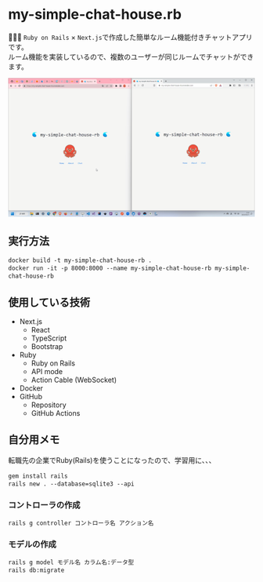 # my-simple-chat-house.rb

🥦🥦🥦 `Ruby on Rails` × `Next.js`で作成した簡単なルーム機能付きチャットアプリです。  
ルーム機能を実装しているので、複数のユーザーが同じルームでチャットができます。  

![成果物](./docs/img/fruit.gif)  

## 実行方法

```shell
docker build -t my-simple-chat-house-rb .
docker run -it -p 8000:8000 --name my-simple-chat-house-rb my-simple-chat-house-rb
```

## 使用している技術

- Next.js
  - React
  - TypeScript
  - Bootstrap
- Ruby
  - Ruby on Rails
  - API mode
  - Action Cable (WebSocket)
- Docker
- GitHub
  - Repository
  - GitHub Actions

## 自分用メモ

転職先の企業でRuby(Rails)を使うことになったので、学習用に、、、  

```shell
gem install rails
rails new . --database=sqlite3 --api
```

### コントローラの作成

```shell
rails g controller コントローラ名 アクション名
```

### モデルの作成

```shell
rails g model モデル名 カラム名:データ型
rails db:migrate
```

